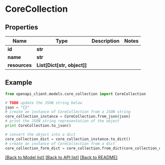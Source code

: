 # CoreCollection


## Properties
Name | Type | Description | Notes
------------ | ------------- | ------------- | -------------
**id** | **str** |  | 
**name** | **str** |  | 
**resources** | **List[Dict[str, object]]** |  | 

## Example

```python
from openapi_client.models.core_collection import CoreCollection

# TODO update the JSON string below
json = "{}"
# create an instance of CoreCollection from a JSON string
core_collection_instance = CoreCollection.from_json(json)
# print the JSON string representation of the object
print CoreCollection.to_json()

# convert the object into a dict
core_collection_dict = core_collection_instance.to_dict()
# create an instance of CoreCollection from a dict
core_collection_form_dict = core_collection.from_dict(core_collection_dict)
```
[[Back to Model list]](../README.md#documentation-for-models) [[Back to API list]](../README.md#documentation-for-api-endpoints) [[Back to README]](../README.md)


